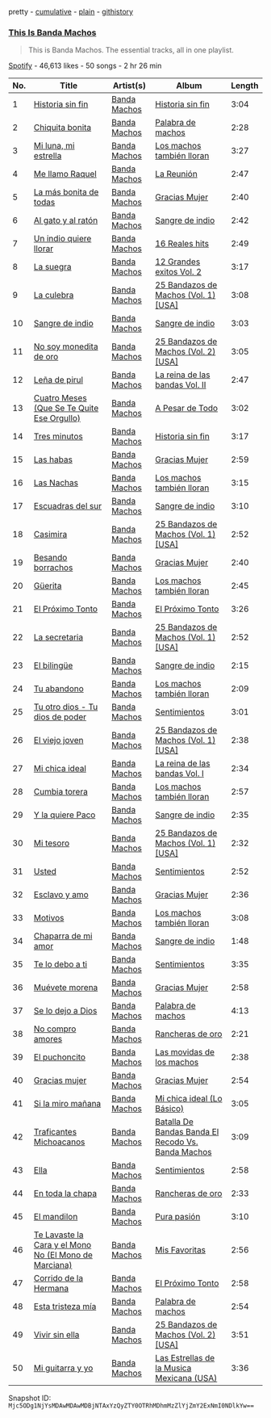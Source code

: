 pretty - [cumulative](/playlists/cumulative/37i9dQZF1DZ06evO4BSRFe.md) - [plain](/playlists/plain/37i9dQZF1DZ06evO4BSRFe) - [githistory](https://github.githistory.xyz/mackorone/spotify-playlist-archive/blob/main/playlists/plain/37i9dQZF1DZ06evO4BSRFe)

### [This Is Banda Machos](https://open.spotify.com/playlist/37i9dQZF1DZ06evO4BSRFe)

> This is Banda Machos\. The essential tracks, all in one playlist.

[Spotify](https://open.spotify.com/user/spotify) - 46,613 likes - 50 songs - 2 hr 26 min

| No. | Title | Artist(s) | Album | Length |
|---|---|---|---|---|
| 1 | [Historia sin fin](https://open.spotify.com/track/7LMuasDvRrwulpdKMyukDl) | [Banda Machos](https://open.spotify.com/artist/7MyUjj79oHy7I8RocrtzZ2) | [Historia sin fin](https://open.spotify.com/album/5IB8MY1KDGEy86lDkEmCPD) | 3:04 |
| 2 | [Chiquita bonita](https://open.spotify.com/track/1oyFVrHU6I2vRUSR1VVDKL) | [Banda Machos](https://open.spotify.com/artist/7MyUjj79oHy7I8RocrtzZ2) | [Palabra de machos](https://open.spotify.com/album/6nHukDTFU4XLZs9F3YR5KM) | 2:28 |
| 3 | [Mi luna, mi estrella](https://open.spotify.com/track/5FFtF4qfE1fHDDp5EMe7Et) | [Banda Machos](https://open.spotify.com/artist/7MyUjj79oHy7I8RocrtzZ2) | [Los machos también lloran](https://open.spotify.com/album/4bJgYukI8yFOsia5HXeS30) | 3:27 |
| 4 | [Me llamo Raquel](https://open.spotify.com/track/6sr4ax5EHAsAxC4jjEaZJ0) | [Banda Machos](https://open.spotify.com/artist/7MyUjj79oHy7I8RocrtzZ2) | [La Reunión](https://open.spotify.com/album/62bBdP4of4gbqzArrfCw4J) | 2:47 |
| 5 | [La más bonita de todas](https://open.spotify.com/track/5lSl7vLwMnC6uHFzkFLptI) | [Banda Machos](https://open.spotify.com/artist/7MyUjj79oHy7I8RocrtzZ2) | [Gracias Mujer](https://open.spotify.com/album/1rOawSf0a7ArflNIvebvMr) | 2:40 |
| 6 | [Al gato y al ratón](https://open.spotify.com/track/3qtsVB90KMoccHtSCbAHOE) | [Banda Machos](https://open.spotify.com/artist/7MyUjj79oHy7I8RocrtzZ2) | [Sangre de indio](https://open.spotify.com/album/5nUqvx6cvJkT78iAqnU6dY) | 2:42 |
| 7 | [Un indio quiere llorar](https://open.spotify.com/track/4cnm9F3YGOW6ydiyo3LdrW) | [Banda Machos](https://open.spotify.com/artist/7MyUjj79oHy7I8RocrtzZ2) | [16 Reales hits](https://open.spotify.com/album/5ZnGp62Dx8qN5TascIvItr) | 2:49 |
| 8 | [La suegra](https://open.spotify.com/track/5JPZJyZ7fIvlgaKDO0pPm3) | [Banda Machos](https://open.spotify.com/artist/7MyUjj79oHy7I8RocrtzZ2) | [12 Grandes exitos Vol\. 2](https://open.spotify.com/album/4EQuspAsyfJtB7A0p5zdZf) | 3:17 |
| 9 | [La culebra](https://open.spotify.com/track/6bJlR3XVNgAOIkKdiKkZz4) | [Banda Machos](https://open.spotify.com/artist/7MyUjj79oHy7I8RocrtzZ2) | [25 Bandazos de Machos \(Vol\. 1\) \[USA\]](https://open.spotify.com/album/641IjGwd385qV3RVouieUv) | 3:08 |
| 10 | [Sangre de indio](https://open.spotify.com/track/3C818S8QbfRJDUC4xt6jSM) | [Banda Machos](https://open.spotify.com/artist/7MyUjj79oHy7I8RocrtzZ2) | [Sangre de indio](https://open.spotify.com/album/5nUqvx6cvJkT78iAqnU6dY) | 3:03 |
| 11 | [No soy monedita de oro](https://open.spotify.com/track/3ndJWgaFnw92IeICfSlTrP) | [Banda Machos](https://open.spotify.com/artist/7MyUjj79oHy7I8RocrtzZ2) | [25 Bandazos de Machos \(Vol\. 2\) \[USA\]](https://open.spotify.com/album/6AO0JgrAWIRkLGtkPeJ1vv) | 3:05 |
| 12 | [Leña de pirul](https://open.spotify.com/track/24hke0P7QZEb62QC4XzG9y) | [Banda Machos](https://open.spotify.com/artist/7MyUjj79oHy7I8RocrtzZ2) | [La reina de las bandas Vol\. II](https://open.spotify.com/album/29JiAjWnPrh6PxzyZxA1Uv) | 2:47 |
| 13 | [Cuatro Meses \(Que Se Te Quite Ese Orgullo\)](https://open.spotify.com/track/7nBdxRmU1GvUf4ZbOLKQEx) | [Banda Machos](https://open.spotify.com/artist/7MyUjj79oHy7I8RocrtzZ2) | [A Pesar de Todo](https://open.spotify.com/album/2yVyjnqGVXytCjfMqe1lp9) | 3:02 |
| 14 | [Tres minutos](https://open.spotify.com/track/0mKKoYIkWf9BeAWNV8OQoP) | [Banda Machos](https://open.spotify.com/artist/7MyUjj79oHy7I8RocrtzZ2) | [Historia sin fin](https://open.spotify.com/album/5IB8MY1KDGEy86lDkEmCPD) | 3:17 |
| 15 | [Las habas](https://open.spotify.com/track/3Q97r3eLlF1qqjWHgUaYYr) | [Banda Machos](https://open.spotify.com/artist/7MyUjj79oHy7I8RocrtzZ2) | [Gracias Mujer](https://open.spotify.com/album/1rOawSf0a7ArflNIvebvMr) | 2:59 |
| 16 | [Las Nachas](https://open.spotify.com/track/5c1AEnRTAlLDTvDb6rNlak) | [Banda Machos](https://open.spotify.com/artist/7MyUjj79oHy7I8RocrtzZ2) | [Los machos también lloran](https://open.spotify.com/album/4bJgYukI8yFOsia5HXeS30) | 3:15 |
| 17 | [Escuadras del sur](https://open.spotify.com/track/443eTn9NYno1qi5J8g0KCa) | [Banda Machos](https://open.spotify.com/artist/7MyUjj79oHy7I8RocrtzZ2) | [Sangre de indio](https://open.spotify.com/album/5nUqvx6cvJkT78iAqnU6dY) | 3:10 |
| 18 | [Casimira](https://open.spotify.com/track/10XZJDjzbhIeD8sx409f0N) | [Banda Machos](https://open.spotify.com/artist/7MyUjj79oHy7I8RocrtzZ2) | [25 Bandazos de Machos \(Vol\. 1\) \[USA\]](https://open.spotify.com/album/641IjGwd385qV3RVouieUv) | 2:52 |
| 19 | [Besando borrachos](https://open.spotify.com/track/44kod3HVpNIvakBmRd0Lvb) | [Banda Machos](https://open.spotify.com/artist/7MyUjj79oHy7I8RocrtzZ2) | [Gracias Mujer](https://open.spotify.com/album/1rOawSf0a7ArflNIvebvMr) | 2:40 |
| 20 | [Güerita](https://open.spotify.com/track/6fkhelPceMGuArIxYKyagL) | [Banda Machos](https://open.spotify.com/artist/7MyUjj79oHy7I8RocrtzZ2) | [Los machos también lloran](https://open.spotify.com/album/4bJgYukI8yFOsia5HXeS30) | 2:45 |
| 21 | [El Próximo Tonto](https://open.spotify.com/track/159vIWmmGLkVzYWqG2oHNb) | [Banda Machos](https://open.spotify.com/artist/7MyUjj79oHy7I8RocrtzZ2) | [El Próximo Tonto](https://open.spotify.com/album/3WvE7i1NcHqtHYC7GnE8HF) | 3:26 |
| 22 | [La secretaria](https://open.spotify.com/track/0RCB1m9x43mkEwGSABjQXY) | [Banda Machos](https://open.spotify.com/artist/7MyUjj79oHy7I8RocrtzZ2) | [25 Bandazos de Machos \(Vol\. 1\) \[USA\]](https://open.spotify.com/album/641IjGwd385qV3RVouieUv) | 2:52 |
| 23 | [El bilingüe](https://open.spotify.com/track/5aqVKwiEuXrLJK4cPUjGDt) | [Banda Machos](https://open.spotify.com/artist/7MyUjj79oHy7I8RocrtzZ2) | [Sangre de indio](https://open.spotify.com/album/5nUqvx6cvJkT78iAqnU6dY) | 2:15 |
| 24 | [Tu abandono](https://open.spotify.com/track/7IIB1aFag7RDTEPZW0z00Q) | [Banda Machos](https://open.spotify.com/artist/7MyUjj79oHy7I8RocrtzZ2) | [Los machos también lloran](https://open.spotify.com/album/4bJgYukI8yFOsia5HXeS30) | 2:09 |
| 25 | [Tu otro dios \- Tu dios de poder](https://open.spotify.com/track/60UOcLgASgH7nfjckAHadn) | [Banda Machos](https://open.spotify.com/artist/7MyUjj79oHy7I8RocrtzZ2) | [Sentimientos](https://open.spotify.com/album/0W25izQQWhI54q5Dvs2PkO) | 3:01 |
| 26 | [El viejo joven](https://open.spotify.com/track/2TW92ifivpD4xUxXsEFTVp) | [Banda Machos](https://open.spotify.com/artist/7MyUjj79oHy7I8RocrtzZ2) | [25 Bandazos de Machos \(Vol\. 1\) \[USA\]](https://open.spotify.com/album/641IjGwd385qV3RVouieUv) | 2:38 |
| 27 | [Mi chica ideal](https://open.spotify.com/track/3QukO1TbU8SvQQrkwFoKWF) | [Banda Machos](https://open.spotify.com/artist/7MyUjj79oHy7I8RocrtzZ2) | [La reina de las bandas Vol\. I](https://open.spotify.com/album/78dh7yHMwbb3dPUqmEDxj2) | 2:34 |
| 28 | [Cumbia torera](https://open.spotify.com/track/4DRCXdm5KJ76R2sWG4hwcD) | [Banda Machos](https://open.spotify.com/artist/7MyUjj79oHy7I8RocrtzZ2) | [Los machos también lloran](https://open.spotify.com/album/4bJgYukI8yFOsia5HXeS30) | 2:57 |
| 29 | [Y la quiere Paco](https://open.spotify.com/track/0SuXH0Nw1RxS6MFC3RB5oi) | [Banda Machos](https://open.spotify.com/artist/7MyUjj79oHy7I8RocrtzZ2) | [Sangre de indio](https://open.spotify.com/album/5nUqvx6cvJkT78iAqnU6dY) | 2:35 |
| 30 | [Mi tesoro](https://open.spotify.com/track/6i9F5U7UTfpA2BurGZ9FYd) | [Banda Machos](https://open.spotify.com/artist/7MyUjj79oHy7I8RocrtzZ2) | [25 Bandazos de Machos \(Vol\. 1\) \[USA\]](https://open.spotify.com/album/641IjGwd385qV3RVouieUv) | 2:32 |
| 31 | [Usted](https://open.spotify.com/track/4jUwjtLbWMKG3vwUDiEADY) | [Banda Machos](https://open.spotify.com/artist/7MyUjj79oHy7I8RocrtzZ2) | [Sentimientos](https://open.spotify.com/album/0W25izQQWhI54q5Dvs2PkO) | 2:52 |
| 32 | [Esclavo y amo](https://open.spotify.com/track/6M9PBbQwZ73hKQoQBq2i3X) | [Banda Machos](https://open.spotify.com/artist/7MyUjj79oHy7I8RocrtzZ2) | [Gracias Mujer](https://open.spotify.com/album/1rOawSf0a7ArflNIvebvMr) | 2:36 |
| 33 | [Motivos](https://open.spotify.com/track/65lfzguWycfHortBjpZAwr) | [Banda Machos](https://open.spotify.com/artist/7MyUjj79oHy7I8RocrtzZ2) | [Los machos también lloran](https://open.spotify.com/album/4bJgYukI8yFOsia5HXeS30) | 3:08 |
| 34 | [Chaparra de mi amor](https://open.spotify.com/track/5PurlLJkzmW8kSj8fO0cHR) | [Banda Machos](https://open.spotify.com/artist/7MyUjj79oHy7I8RocrtzZ2) | [Sangre de indio](https://open.spotify.com/album/5nUqvx6cvJkT78iAqnU6dY) | 1:48 |
| 35 | [Te lo debo a ti](https://open.spotify.com/track/6ZekD6aJtWhH81FV7xIPHo) | [Banda Machos](https://open.spotify.com/artist/7MyUjj79oHy7I8RocrtzZ2) | [Sentimientos](https://open.spotify.com/album/0W25izQQWhI54q5Dvs2PkO) | 3:35 |
| 36 | [Muévete morena](https://open.spotify.com/track/7c4YD4Gr5vmemSYgsujpDN) | [Banda Machos](https://open.spotify.com/artist/7MyUjj79oHy7I8RocrtzZ2) | [Gracias Mujer](https://open.spotify.com/album/1rOawSf0a7ArflNIvebvMr) | 2:58 |
| 37 | [Se lo dejo a Dios](https://open.spotify.com/track/2dNGdHoNz5MatMvKnmiOhs) | [Banda Machos](https://open.spotify.com/artist/7MyUjj79oHy7I8RocrtzZ2) | [Palabra de machos](https://open.spotify.com/album/6nHukDTFU4XLZs9F3YR5KM) | 4:13 |
| 38 | [No compro amores](https://open.spotify.com/track/3RFaoL5rTwLJN0SgG6ERdq) | [Banda Machos](https://open.spotify.com/artist/7MyUjj79oHy7I8RocrtzZ2) | [Rancheras de oro](https://open.spotify.com/album/4aPS74SgbMHdVmhcfHEsXD) | 2:21 |
| 39 | [El puchoncito](https://open.spotify.com/track/34QLjltck9rUXp6XQKkRw4) | [Banda Machos](https://open.spotify.com/artist/7MyUjj79oHy7I8RocrtzZ2) | [Las movidas de los machos](https://open.spotify.com/album/2bYblCuXUCy0wxCIA4jAIu) | 2:38 |
| 40 | [Gracias mujer](https://open.spotify.com/track/6ky62QbRkQK6zYNuHexica) | [Banda Machos](https://open.spotify.com/artist/7MyUjj79oHy7I8RocrtzZ2) | [Gracias Mujer](https://open.spotify.com/album/1rOawSf0a7ArflNIvebvMr) | 2:54 |
| 41 | [Si la miro mañana](https://open.spotify.com/track/0rLhHYEvFSNOBYFIJMbxC9) | [Banda Machos](https://open.spotify.com/artist/7MyUjj79oHy7I8RocrtzZ2) | [Mi chica ideal \(Lo Básico\)](https://open.spotify.com/album/5339bPdH9NLYMEvDZQZS90) | 3:05 |
| 42 | [Traficantes Michoacanos](https://open.spotify.com/track/4dZGvGTg2Jay6IfM30d0GT) | [Banda Machos](https://open.spotify.com/artist/7MyUjj79oHy7I8RocrtzZ2) | [Batalla De Bandas Banda El Recodo Vs\. Banda Machos](https://open.spotify.com/album/1SctrZWYQz9kCm8uUXWxw6) | 3:09 |
| 43 | [Ella](https://open.spotify.com/track/2h2sz7i4jjDagK6GFyE6sS) | [Banda Machos](https://open.spotify.com/artist/7MyUjj79oHy7I8RocrtzZ2) | [Sentimientos](https://open.spotify.com/album/0W25izQQWhI54q5Dvs2PkO) | 2:58 |
| 44 | [En toda la chapa](https://open.spotify.com/track/2bYFjXeMwQ9S17ZUbUQ9gq) | [Banda Machos](https://open.spotify.com/artist/7MyUjj79oHy7I8RocrtzZ2) | [Rancheras de oro](https://open.spotify.com/album/4aPS74SgbMHdVmhcfHEsXD) | 2:33 |
| 45 | [El mandilon](https://open.spotify.com/track/6jLka2PiSCyGNpSTLiVB1l) | [Banda Machos](https://open.spotify.com/artist/7MyUjj79oHy7I8RocrtzZ2) | [Pura pasión](https://open.spotify.com/album/2o7KaI8uRQcQd8TXfcC2uG) | 3:10 |
| 46 | [Te Lavaste la Cara y el Mono No \(El Mono de Marciana\)](https://open.spotify.com/track/1BW73Xmnb6d2JkqnAYjLEi) | [Banda Machos](https://open.spotify.com/artist/7MyUjj79oHy7I8RocrtzZ2) | [Mis Favoritas](https://open.spotify.com/album/19sUt3izOtuq4tRI5iSwe7) | 2:56 |
| 47 | [Corrido de la Hermana](https://open.spotify.com/track/5X9rrWWiacx19R8iIovft7) | [Banda Machos](https://open.spotify.com/artist/7MyUjj79oHy7I8RocrtzZ2) | [El Próximo Tonto](https://open.spotify.com/album/3WvE7i1NcHqtHYC7GnE8HF) | 2:58 |
| 48 | [Esta tristeza mía](https://open.spotify.com/track/1OR4HEV1aNbxJiEZuGUd3H) | [Banda Machos](https://open.spotify.com/artist/7MyUjj79oHy7I8RocrtzZ2) | [Palabra de machos](https://open.spotify.com/album/6nHukDTFU4XLZs9F3YR5KM) | 2:54 |
| 49 | [Vivir sin ella](https://open.spotify.com/track/1tGEqvzyAMUReS4zQMpZ2G) | [Banda Machos](https://open.spotify.com/artist/7MyUjj79oHy7I8RocrtzZ2) | [25 Bandazos de Machos \(Vol\. 2\) \[USA\]](https://open.spotify.com/album/6AO0JgrAWIRkLGtkPeJ1vv) | 3:51 |
| 50 | [Mi guitarra y yo](https://open.spotify.com/track/0edkcVjFnMaLouhsMHlcXw) | [Banda Machos](https://open.spotify.com/artist/7MyUjj79oHy7I8RocrtzZ2) | [Las Estrellas de la Musica Mexicana \(USA\)](https://open.spotify.com/album/2JOLFDLR0yxFWPQ2V8f2tY) | 3:36 |

Snapshot ID: `Mjc5ODg1NjYsMDAwMDAwMDBjNTAxYzQyZTY0OTRhMDhmMzZlYjZmY2ExNmI0NDlkYw==`
